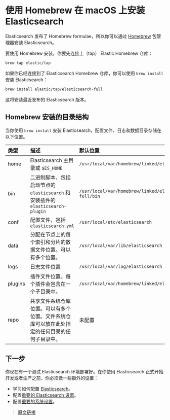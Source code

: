 # 使用 Homebrew 在 macOS 上安装 Elasticsearch

Elasticsearch 发布了 Homebrew formulae，所以你可以通过 [Homebrew](https://brew.sh/) 包管理器安装 Elasticsearch。

要使用 Homebrew 安装，你要先连接上（tap） Elastic Homebrew 仓库：

```bash
brew tap elastic/tap
```

如果你已经连接到了 Elasticsearch Homebrew 仓库，你可以使用 `brew install` 安装 Elasticsearch：

```bash
brew install elastic/tap/elasticsearch-full
```

这将安装最近发布的 Elasticsearch 版本。

## Homebrew 安装的目录结构

当你使用 `brew install` 安装 Elasticsearch，配置文件、日志和数据目录存储在以下位置。

| 类型 | 描述 | 默认位置 | 设置 |
| :-- | :-- | :-- | :-- |
|home| Elasticsearch 主目录或 `$ES_HOME`| `/usr/local/var/homebrew/linked/elasticsearch-full`| |
|bin| 二进制脚本，包括启动节点的 `elasticsearch` 和安装插件的 `elasticsearch-plugin`| `/usr/local/var/homebrew/linked/elasticsearch-full/bin`||
|conf| 配置文件，包括 `elasticsearch.yml`| `/usr/local/etc/elasticsearch`|[ES_PATH_CONF](/set_up_elasticsearch/config?id=配置文件位置)|
|data| 分配在节点上的每个索引和分片的数据文件位置。可以有多个位置。|`/usr/local/var/lib/elasticsearch`|`path.data`|
|logs| 日志文件位置| `/usr/local/var/log/elasticsearch` | `path.logs`|
|plugins| 插件文件位置。每个插件会包含在一个子目录中。| `/usr/local/var/homebrew/linked/elasticsearch/plugins`||
|repo| 共享文件系统仓库位置。可以有多个位置。文件系统仓库可以放在此处指定的任何目录的任何子目录中。|未配置|`path.repo`|

## 下一步

你现在有一个测试 Elasticsearch 环境部署好。在你使用 Elasticsearch 正式开始开发或者生产之前，你必须做一些额外的设置：

- 学习如何配置 [Elasticsearch](/set_up_elasticsearch/config)。
- 配置[重要的 Elasticsearch 设置](/set_up_elasticsearch/important_es_config)。
- 配置[重要的系统设置](/set_up_elasticsearch/important_system_config)。

> [原文链接](https://www.elastic.co/guide/en/elasticsearch/reference/current/brew.html)

